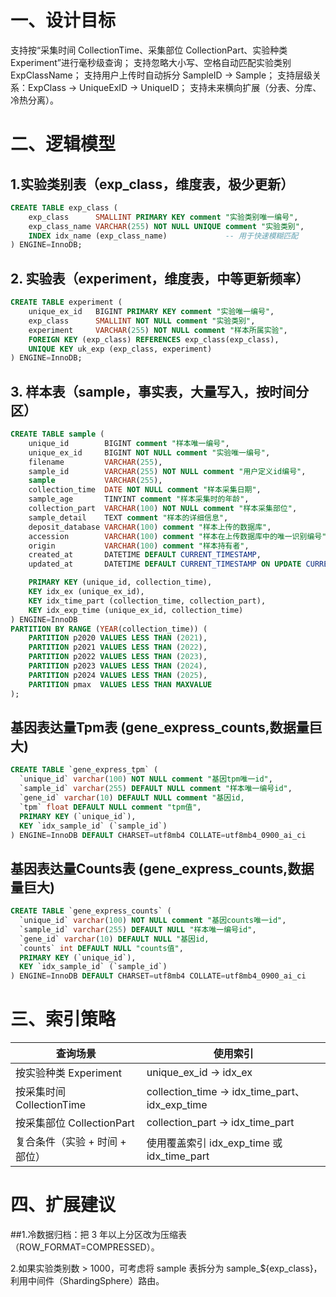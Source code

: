 # 一、设计目标
支持按“采集时间 CollectionTime、采集部位 CollectionPart、实验种类 Experiment”进行毫秒级查询；
支持忽略大小写、空格自动匹配实验类别 ExpClassName；
支持用户上传时自动拆分 SampleID → Sample；
支持层级关系：ExpClass → UniqueExID → UniqueID；
支持未来横向扩展（分表、分库、冷热分离）。

# 二、逻辑模型

## 1.实验类别表（exp_class，维度表，极少更新）

```sql
CREATE TABLE exp_class (
    exp_class      SMALLINT PRIMARY KEY comment "实验类别唯一编号",
    exp_class_name VARCHAR(255) NOT NULL UNIQUE comment "实验类别",
    INDEX idx_name (exp_class_name)             -- 用于快速模糊匹配
) ENGINE=InnoDB;
```

## 2. 实验表（experiment，维度表，中等更新频率）

```sql
CREATE TABLE experiment (
    unique_ex_id   BIGINT PRIMARY KEY comment "实验唯一编号",
    exp_class      SMALLINT NOT NULL comment "实验类别",
    experiment     VARCHAR(255) NOT NULL comment "样本所属实验",
    FOREIGN KEY (exp_class) REFERENCES exp_class(exp_class),
    UNIQUE KEY uk_exp (exp_class, experiment)
) ENGINE=InnoDB;
```

## 3. 样本表（sample，事实表，大量写入，按时间分区）

```sql
CREATE TABLE sample (
    unique_id        BIGINT comment "样本唯一编号",
    unique_ex_id     BIGINT NOT NULL comment "实验唯一编号",
    filename         VARCHAR(255),
    sample_id        VARCHAR(255) NOT NULL comment "用户定义id编号",
    sample           VARCHAR(255),
    collection_time  DATE NOT NULL comment "样本采集日期",
    sample_age       TINYINT comment "样本采集时的年龄",
    collection_part  VARCHAR(100) NOT NULL comment "样本采集部位",
    sample_detail    TEXT comment "样本的详细信息",
    deposit_database VARCHAR(100) comment "样本上传的数据库",
    accession        VARCHAR(100) comment "样本在上传数据库中的唯一识别编号",
    origin           VARCHAR(100) comment "样本持有者",
    created_at       DATETIME DEFAULT CURRENT_TIMESTAMP,
    updated_at       DATETIME DEFAULT CURRENT_TIMESTAMP ON UPDATE CURRENT_TIMESTAMP,

    PRIMARY KEY (unique_id, collection_time),
    KEY idx_ex (unique_ex_id),
    KEY idx_time_part (collection_time, collection_part),
    KEY idx_exp_time (unique_ex_id, collection_time)
) ENGINE=InnoDB
PARTITION BY RANGE (YEAR(collection_time)) (
    PARTITION p2020 VALUES LESS THAN (2021),
    PARTITION p2021 VALUES LESS THAN (2022),
    PARTITION p2022 VALUES LESS THAN (2023),
    PARTITION p2023 VALUES LESS THAN (2024),
    PARTITION p2024 VALUES LESS THAN (2025),
    PARTITION pmax  VALUES LESS THAN MAXVALUE
);
```

## 基因表达量Tpm表 (gene_express_counts,数据量巨大)

```sql
CREATE TABLE `gene_express_tpm` (
  `unique_id` varchar(100) NOT NULL comment "基因tpm唯一id",
  `sample_id` varchar(255) DEFAULT NULL comment "样本唯一编号id",
  `gene_id` varchar(10) DEFAULT NULL comment "基因id,
  `tpm` float DEFAULT NULL comment "tpm值",
  PRIMARY KEY (`unique_id`),
  KEY `idx_sample_id` (`sample_id`)
) ENGINE=InnoDB DEFAULT CHARSET=utf8mb4 COLLATE=utf8mb4_0900_ai_ci


```

## 基因表达量Counts表 (gene_express_counts,数据量巨大)

```sql
CREATE TABLE `gene_express_counts` (
  `unique_id` varchar(100) NOT NULL comment "基因counts唯一id",
  `sample_id` varchar(255) DEFAULT NULL "样本唯一编号id",
  `gene_id` varchar(10) DEFAULT NULL "基因id,
  `counts` int DEFAULT NULL "counts值",
  PRIMARY KEY (`unique_id`),
  KEY `idx_sample_id` (`sample_id`)
) ENGINE=InnoDB DEFAULT CHARSET=utf8mb4 COLLATE=utf8mb4_0900_ai_ci


```

# 三、索引策略

| 查询场景                 | 使用索引                                              |
| -------------------- | ------------------------------------------------- |
| 按实验种类 Experiment     | unique\_ex\_id → idx\_ex                          |
| 按采集时间 CollectionTime | collection\_time → idx\_time\_part、idx\_exp\_time |
| 按采集部位 CollectionPart | collection\_part → idx\_time\_part                |
| 复合条件（实验 + 时间 + 部位）   | 使用覆盖索引 idx\_exp\_time 或 idx\_time\_part           |

# 四、扩展建议

##1.冷数据归档：把 3 年以上分区改为压缩表（ROW_FORMAT=COMPRESSED）。

2.如果实验类别数 > 1000，可考虑将 sample 表拆分为 sample_${exp_class}，利用中间件（ShardingSphere）路由。





